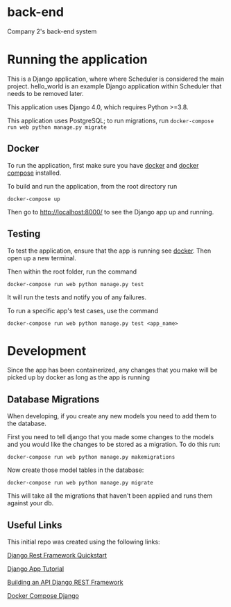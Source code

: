 # back-end

Company 2's back-end system

# Running the application

This is a Django application, where where Scheduler is considered the main project.
hello_world is an example Django application within Scheduler that needs to be removed later.

This application uses Django 4.0, which requires Python >=3.8.

This application uses PostgreSQL; to run migrations, run `docker-compose run web python manage.py migrate`

## Docker

To run the application, first make sure you have [docker](https://docs.docker.com/desktop/) and [docker compose](https://docs.docker.com/compose/install/) installed.

To build and run the application, from the root directory run

```
docker-compose up
```

Then go to [http://localhost:8000/](http://localhost:8000/) to see the Django app up and running. 

## Testing

To test the application, ensure that the app is running see [docker](Docker). Then open up a new terminal. 

Then within the root folder, run the command

```
docker-compose run web python manage.py test
```

It will run the tests and notify you of any failures.

To run a specific app's test cases, use the command

```
docker-compose run web python manage.py test <app_name>
```

# Development

Since the app has been containerized, any changes that you make will be picked up by docker as long as the app is running

## Database Migrations

When developing, if you create any new models you need to add them to the database.

First you need to tell django that you made some changes to the models and you would like the changes to be stored as a migration.
To do this run:

```
docker-compose run web python manage.py makemigrations
```

Now create those model tables in the database:

```
docker-compose run web python manage.py migrate
```

This will take all the migrations that haven't been applied and runs them against your db.

## Useful Links

This initial repo was created using the following links:

[Django Rest Framework Quickstart](https://www.django-rest-framework.org/tutorial/quickstart/)

[Django App Tutorial](https://docs.djangoproject.com/en/4.0/intro/tutorial01/)

[Building an API Django REST Framework](https://medium.com/backticks-tildes/lets-build-an-api-with-django-rest-framework-32fcf40231e5)

[Docker Compose Django](https://docs.docker.com/samples/django/)
